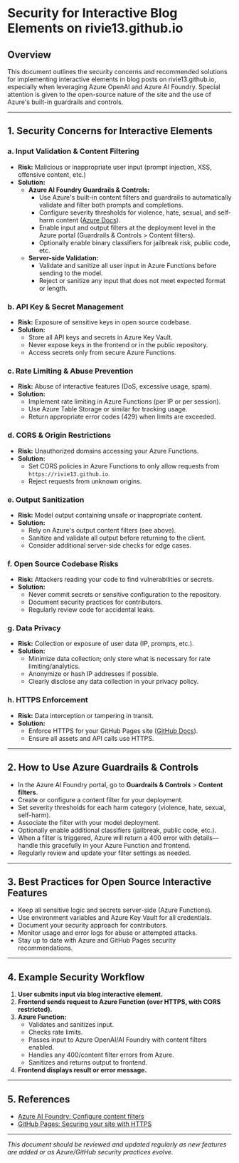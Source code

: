 # Security for Interactive Blog Elements on rivie13.github.io

## Overview
This document outlines the security concerns and recommended solutions for implementing interactive elements in blog posts on rivie13.github.io, especially when leveraging Azure OpenAI and Azure AI Foundry. Special attention is given to the open-source nature of the site and the use of Azure's built-in guardrails and controls.

---

## 1. Security Concerns for Interactive Elements

### a. Input Validation & Content Filtering
- **Risk:** Malicious or inappropriate user input (prompt injection, XSS, offensive content, etc.)
- **Solution:**
  - **Azure AI Foundry Guardrails & Controls:**
    - Use Azure's built-in content filters and guardrails to automatically validate and filter both prompts and completions.
    - Configure severity thresholds for violence, hate, sexual, and self-harm content ([Azure Docs](https://learn.microsoft.com/en-us/azure/ai-foundry/model-inference/how-to/configure-content-filters)).
    - Enable input and output filters at the deployment level in the Azure portal (Guardrails & Controls > Content filters).
    - Optionally enable binary classifiers for jailbreak risk, public code, etc.
  - **Server-side Validation:**
    - Validate and sanitize all user input in Azure Functions before sending to the model.
    - Reject or sanitize any input that does not meet expected format or length.

### b. API Key & Secret Management
- **Risk:** Exposure of sensitive keys in open source codebase.
- **Solution:**
  - Store all API keys and secrets in Azure Key Vault.
  - Never expose keys in the frontend or in the public repository.
  - Access secrets only from secure Azure Functions.

### c. Rate Limiting & Abuse Prevention
- **Risk:** Abuse of interactive features (DoS, excessive usage, spam).
- **Solution:**
  - Implement rate limiting in Azure Functions (per IP or per session).
  - Use Azure Table Storage or similar for tracking usage.
  - Return appropriate error codes (429) when limits are exceeded.

### d. CORS & Origin Restrictions
- **Risk:** Unauthorized domains accessing your Azure Functions.
- **Solution:**
  - Set CORS policies in Azure Functions to only allow requests from `https://rivie13.github.io`.
  - Reject requests from unknown origins.

### e. Output Sanitization
- **Risk:** Model output containing unsafe or inappropriate content.
- **Solution:**
  - Rely on Azure's output content filters (see above).
  - Sanitize and validate all output before returning to the client.
  - Consider additional server-side checks for edge cases.

### f. Open Source Codebase Risks
- **Risk:** Attackers reading your code to find vulnerabilities or secrets.
- **Solution:**
  - Never commit secrets or sensitive configuration to the repository.
  - Document security practices for contributors.
  - Regularly review code for accidental leaks.

### g. Data Privacy
- **Risk:** Collection or exposure of user data (IP, prompts, etc.).
- **Solution:**
  - Minimize data collection; only store what is necessary for rate limiting/analytics.
  - Anonymize or hash IP addresses if possible.
  - Clearly disclose any data collection in your privacy policy.

### h. HTTPS Enforcement
- **Risk:** Data interception or tampering in transit.
- **Solution:**
  - Enforce HTTPS for your GitHub Pages site ([GitHub Docs](https://docs.github.com/en/pages/getting-started-with-github-pages/securing-your-github-pages-site-with-https)).
  - Ensure all assets and API calls use HTTPS.

---

## 2. How to Use Azure Guardrails & Controls

- In the Azure AI Foundry portal, go to **Guardrails & Controls** > **Content filters**.
- Create or configure a content filter for your deployment.
- Set severity thresholds for each harm category (violence, hate, sexual, self-harm).
- Associate the filter with your model deployment.
- Optionally enable additional classifiers (jailbreak, public code, etc.).
- When a filter is triggered, Azure will return a 400 error with details—handle this gracefully in your Azure Function and frontend.
- Regularly review and update your filter settings as needed.

---

## 3. Best Practices for Open Source Interactive Features

- Keep all sensitive logic and secrets server-side (Azure Functions).
- Use environment variables and Azure Key Vault for all credentials.
- Document your security approach for contributors.
- Monitor usage and error logs for abuse or attempted attacks.
- Stay up to date with Azure and GitHub Pages security recommendations.

---

## 4. Example Security Workflow

1. **User submits input via blog interactive element.**
2. **Frontend sends request to Azure Function (over HTTPS, with CORS restricted).**
3. **Azure Function:**
   - Validates and sanitizes input.
   - Checks rate limits.
   - Passes input to Azure OpenAI/AI Foundry with content filters enabled.
   - Handles any 400/content filter errors from Azure.
   - Sanitizes and returns output to frontend.
4. **Frontend displays result or error message.**

---

## 5. References
- [Azure AI Foundry: Configure content filters](https://learn.microsoft.com/en-us/azure/ai-foundry/model-inference/how-to/configure-content-filters)
- [GitHub Pages: Securing your site with HTTPS](https://docs.github.com/en/pages/getting-started-with-github-pages/securing-your-github-pages-site-with-https)

---

*This document should be reviewed and updated regularly as new features are added or as Azure/GitHub security practices evolve.* 